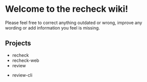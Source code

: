 # Welcome to the recheck wiki!

Please feel free to correct anything outdated or wrong, improve any wording or add information you feel is missing.

## Projects

* recheck
* recheck-web
* review
+ review-cli
